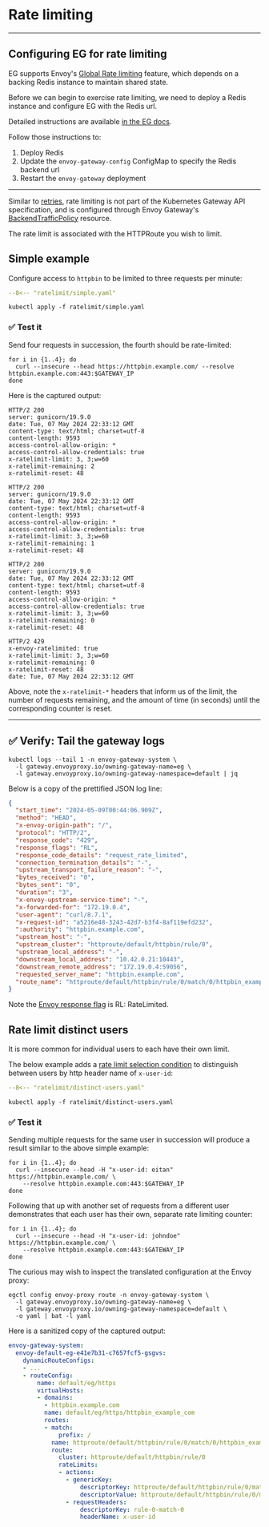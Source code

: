 # Rate limiting

---

## Configuring EG for rate limiting

EG supports Envoy's [Global Rate limiting](https://www.envoyproxy.io/docs/envoy/v1.31.0/intro/arch_overview/other_features/global_rate_limiting.html) feature, which depends on a backing Redis instance to maintain shared state.

Before we can begin to exercise rate limiting, we need to deploy a Redis instance and configure EG with the Redis url.

Detailed instructions are available [in the EG docs](https://gateway.envoyproxy.io/docs/tasks/traffic/global-rate-limit/#prerequisites).

Follow those instructions to:

1. Deploy Redis
1. Update the `envoy-gateway-config` ConfigMap to specify the Redis backend url
1. Restart the `envoy-gateway` deployment

---

Similar to [retries](retries.md),
rate limiting is not part of the Kubernetes Gateway API specification,
and is configured through Envoy Gateway's [BackendTrafficPolicy](https://gateway.envoyproxy.io/docs/api/extension_types/#backendtrafficpolicy) resource.

The rate limit is associated with the HTTPRoute you wish to limit.

## Simple example

Configure access to `httpbin` to be limited to three requests per minute:

```yaml linenums="1"
--8<-- "ratelimit/simple.yaml"
```

```shell
kubectl apply -f ratelimit/simple.yaml
```

### :white_check_mark: Test it

Send four requests in succession, the fourth should be rate-limited:

```shell
for i in {1..4}; do
  curl --insecure --head https://httpbin.example.com/ --resolve httpbin.example.com:443:$GATEWAY_IP
done
```

Here is the captured output:

```console
HTTP/2 200
server: gunicorn/19.9.0
date: Tue, 07 May 2024 22:33:12 GMT
content-type: text/html; charset=utf-8
content-length: 9593
access-control-allow-origin: *
access-control-allow-credentials: true
x-ratelimit-limit: 3, 3;w=60
x-ratelimit-remaining: 2
x-ratelimit-reset: 48

HTTP/2 200
server: gunicorn/19.9.0
date: Tue, 07 May 2024 22:33:12 GMT
content-type: text/html; charset=utf-8
content-length: 9593
access-control-allow-origin: *
access-control-allow-credentials: true
x-ratelimit-limit: 3, 3;w=60
x-ratelimit-remaining: 1
x-ratelimit-reset: 48

HTTP/2 200
server: gunicorn/19.9.0
date: Tue, 07 May 2024 22:33:12 GMT
content-type: text/html; charset=utf-8
content-length: 9593
access-control-allow-origin: *
access-control-allow-credentials: true
x-ratelimit-limit: 3, 3;w=60
x-ratelimit-remaining: 0
x-ratelimit-reset: 48

HTTP/2 429
x-envoy-ratelimited: true
x-ratelimit-limit: 3, 3;w=60
x-ratelimit-remaining: 0
x-ratelimit-reset: 48
date: Tue, 07 May 2024 22:33:12 GMT
```

Above, note the `x-ratelimit-*` headers that inform us of the limit, the number of requests remaining, and the amount of time (in seconds) until the corresponding counter is reset.

---

## :white_check_mark: Verify: Tail the gateway logs

```shell
kubectl logs --tail 1 -n envoy-gateway-system \
  -l gateway.envoyproxy.io/owning-gateway-name=eg \
  -l gateway.envoyproxy.io/owning-gateway-namespace=default | jq
```

Below is a copy of the prettified JSON log line:

```json linenums="1" hl_lines="6-7"
{
  "start_time": "2024-05-09T00:44:06.909Z",
  "method": "HEAD",
  "x-envoy-origin-path": "/",
  "protocol": "HTTP/2",
  "response_code": "429",
  "response_flags": "RL",
  "response_code_details": "request_rate_limited",
  "connection_termination_details": "-",
  "upstream_transport_failure_reason": "-",
  "bytes_received": "0",
  "bytes_sent": "0",
  "duration": "3",
  "x-envoy-upstream-service-time": "-",
  "x-forwarded-for": "172.19.0.4",
  "user-agent": "curl/8.7.1",
  "x-request-id": "a5216e48-3243-42d7-b3f4-8af119efd232",
  ":authority": "httpbin.example.com",
  "upstream_host": "-",
  "upstream_cluster": "httproute/default/httpbin/rule/0",
  "upstream_local_address": "-",
  "downstream_local_address": "10.42.0.21:10443",
  "downstream_remote_address": "172.19.0.4:59056",
  "requested_server_name": "httpbin.example.com",
  "route_name": "httproute/default/httpbin/rule/0/match/0/httpbin_example_com"
}
```

Note the [Envoy response flag](https://www.envoyproxy.io/docs/envoy/latest/configuration/observability/access_log/usage#config-access-log-format-response-flags) is RL: RateLimited.

## Rate limit distinct users

It is more common for individual users to each have their own limit.

The below example adds a [rate limit selection condition](https://gateway.envoyproxy.io/docs/api/extension_types/#ratelimitselectcondition) to distinguish between users by http header name of `x-user-id`:

```yaml linenums="1" hl_lines="15-18"
--8<-- "ratelimit/distinct-users.yaml"
```

```shell
kubectl apply -f ratelimit/distinct-users.yaml
```

### :white_check_mark: Test it

Sending multiple requests for the same user in succession will produce a result similar to the above simple example:

```shell
for i in {1..4}; do
  curl --insecure --head -H "x-user-id: eitan" https://httpbin.example.com/ \
    --resolve httpbin.example.com:443:$GATEWAY_IP
done
```

Following that up with another set of requests from a different user demonstrates that each user has their own, separate rate limiting counter:

```shell
for i in {1..4}; do
  curl --insecure --head -H "x-user-id: johndoe" https://httpbin.example.com/ \
    --resolve httpbin.example.com:443:$GATEWAY_IP
done
```

The curious may wish to inspect the translated configuration at the Envoy proxy:

```shell
egctl config envoy-proxy route -n envoy-gateway-system \
  -l gateway.envoyproxy.io/owning-gateway-name=eg \
  -l gateway.envoyproxy.io/owning-gateway-namespace=default \
  -o yaml | bat -l yaml
```

Here is a sanitized copy of the captured output:

```yaml linenums="1" hl_lines="17-24"
envoy-gateway-system:
  envoy-default-eg-e41e7b31-c7657fcf5-gsgvs:
    dynamicRouteConfigs:
    - ...
    - routeConfig:
        name: default/eg/https
        virtualHosts:
        - domains:
          - httpbin.example.com
          name: default/eg/https/httpbin_example_com
          routes:
          - match:
              prefix: /
            name: httproute/default/httpbin/rule/0/match/0/httpbin_example_com
            route:
              cluster: httproute/default/httpbin/rule/0
              rateLimits:
              - actions:
                - genericKey:
                    descriptorKey: httproute/default/httpbin/rule/0/match/0/httpbin_example_com
                    descriptorValue: httproute/default/httpbin/rule/0/match/0/httpbin_example_com
                - requestHeaders:
                    descriptorKey: rule-0-match-0
                    headerName: x-user-id
```
